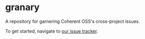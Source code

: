 # granary
A repository for garnering Coherent OSS's cross-project issues.

To get started, navigate to [our issue tracker](https://github.com/coherent-oss/granary/issues).
<!-- todo(bswck): a guide with a thorough explanation of the use case -->

